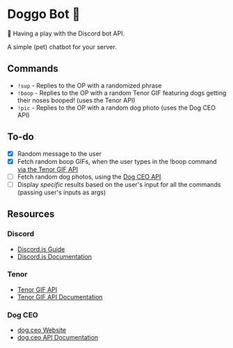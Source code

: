 # Doggo Bot 🐶

🐾 Having a play with the Discord bot API. 

A simple (pet) chatbot for your server. 

## Commands
- `!sup` - Replies to the OP with a randomized phrase
- `!boop` - Replies to the OP with a random Tenor GIF featuring dogs getting their noses booped! (uses the Tenor API)
- `!pic` - Replies to the OP with a random dog photo (uses the Dog CEO API)

## To-do
- [x] Random message to the user
- [x] Fetch random boop GIFs, when the user types in the !boop command [via the Tenor GIF API](https://tenor.com/gifapi)
- [ ] Fetch random dog photos, using the [Dog CEO API](https://dog.ceo)
- [ ] Display _specific_ results based on the user's input for all the commands (passing user's inputs as args)

## Resources
### Discord
- [Discord.js Guide](https://discordjs.guide/)
- [Discord.js Documentation](https://discord.js.org/#/)

### Tenor
- [Tenor GIF API](https://tenor.com/gifapi)
- [Tenor GIF API Documentation](https://tenor.com/gifapi/documentation)

### Dog CEO
- [dog.ceo Website](https://dog.ceo)
- [dog.ceo API Documentation](https://dog.ceo/dog-api/documentation/)